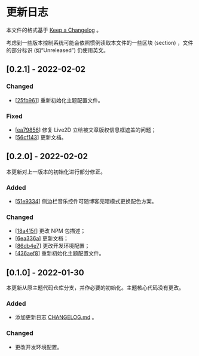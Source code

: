 # 更新日志

本文件的格式基于 [Keep a Changelog](https://keepachangelog.com/en/1.0.0/) 。

考虑到一些版本控制系统可能会依照惯例读取本文件的一些区块 (section) ，文件的部分标识 (如“Unreleased”) 仍使用英文。

## [0.2.1] - 2022-02-02

### Changed

- [[25fb961](https://github.com/LittleYe233/hexo-theme-amazingremake/commit/25fb961162366ccd805a58ed6070a76f0e2e5b69)] 重新初始化主题配置文件。

### Fixed

- [[ea79856](https://github.com/LittleYe233/hexo-theme-amazingremake/commit/ea798562e1522c565be0f16c03cef64ddb5c718d)] 修复 Live2D 立绘被文章版权信息框遮盖的问题；
- [[56cf143](https://github.com/LittleYe233/hexo-theme-amazingremake/commit/56cf14367d13424a7c4d856ba53b6be3909d9713)] 更新文档。

## [0.2.0] - 2022-02-02

本更新对上一版本的初始化进行部分修正。

### Added

- [[51e9334](https://github.com/LittleYe233/hexo-theme-amazingremake/commit/51e9334a5a60eb6969d884cf9d269fd3b5b42a08)] 侧边栏音乐控件可随博客亮暗模式更换配色方案。

### Changed

- [[18a415f](https://github.com/LittleYe233/hexo-theme-amazingremake/commit/18a415fe9176e0af69576c69ba48ed45d02089ac)] 更改 NPM 包描述；
- [[6ea336a](https://github.com/LittleYe233/hexo-theme-amazingremake/commit/6ea336ac038b75e4456855bbd5846d9790d82506)] 更新文档；
- [[86db4e7](https://github.com/LittleYe233/hexo-theme-amazingremake/commit/86db4e7505decbc9748eab69a418faf3f3ce8087)] 更改开发环境配置；
- [[436aef8](https://github.com/LittleYe233/hexo-theme-amazingremake/commit/436aef8ccf13f554daf389387add56298fee0006)] 重新初始化主题配置文件。

## [0.1.0] - 2022-01-30

本更新从原主题代码仓库分支，并作必要的初始化。主题核心代码没有更改。

### Added

- 添加更新日志 [CHANGELOG.md](/CHANGELOG.md) 。

### Changed

- 更改开发环境配置。

<!--
Format:
## [semver] - yyyy-mm-dd

### Added: new features

### Removed: now removed features

### Fixed: any bug fixes

### Changed: changes in existing functionality

### Security: in case of vulnerabilities

### Deprecated: soon-to-be removed features
-->